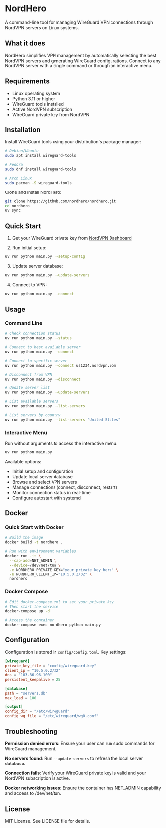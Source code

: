 # NordHero

A command-line tool for managing WireGuard VPN connections through NordVPN servers on Linux systems.

## What it does

NordHero simplifies VPN management by automatically selecting the best NordVPN servers and generating WireGuard configurations. Connect to any NordVPN server with a single command or through an interactive menu.

## Requirements

- Linux operating system
- Python 3.11 or higher
- WireGuard tools installed
- Active NordVPN subscription
- WireGuard private key from NordVPN

## Installation

Install WireGuard tools using your distribution's package manager:

```bash
# Debian/Ubuntu
sudo apt install wireguard-tools

# Fedora
sudo dnf install wireguard-tools

# Arch Linux
sudo pacman -S wireguard-tools
```

Clone and install NordHero:

```bash
git clone https://github.com/nordhero/nordhero.git
cd nordhero
uv sync
```

## Quick Start

1. Get your WireGuard private key from [NordVPN Dashboard](https://my.nordaccount.com/dashboard/nordvpn/manual-configuration/)

2. Run initial setup:
```bash
uv run python main.py --setup-config
```

3. Update server database:
```bash
uv run python main.py --update-servers
```

4. Connect to VPN:
```bash
uv run python main.py --connect
```

## Usage

### Command Line

```bash
# Check connection status
uv run python main.py --status

# Connect to best available server
uv run python main.py --connect

# Connect to specific server
uv run python main.py --connect us1234.nordvpn.com

# Disconnect from VPN
uv run python main.py --disconnect

# Update server list
uv run python main.py --update-servers

# List available servers
uv run python main.py --list-servers

# List servers by country
uv run python main.py --list-servers "United States"
```

### Interactive Menu

Run without arguments to access the interactive menu:

```bash
uv run python main.py
```

Available options:
- Initial setup and configuration
- Update local server database
- Browse and select VPN servers
- Manage connections (connect, disconnect, restart)
- Monitor connection status in real-time
- Configure autostart with systemd

## Docker

### Quick Start with Docker

```bash
# Build the image
docker build -t nordhero .

# Run with environment variables
docker run -it \
  --cap-add=NET_ADMIN \
  --device=/dev/net/tun \
  -e NORDHERO_PRIVATE_KEY="your_private_key_here" \
  -e NORDHERO_CLIENT_IP="10.5.0.2/32" \
  nordhero
```

### Docker Compose

```bash
# Edit docker-compose.yml to set your private key
# Then start the service
docker-compose up -d

# Access the container
docker-compose exec nordhero python main.py
```

## Configuration

Configuration is stored in `config/config.toml`. Key settings:

```toml
[wireguard]
private_key_file = "config/wireguard.key"
client_ip = "10.5.0.2/32"
dns = "103.86.96.100"
persistent_keepalive = 25

[database]
path = "servers.db"
max_load = 100

[output]
config_dir = "/etc/wireguard"
config_wg_file = "/etc/wireguard/wg0.conf"
```

## Troubleshooting

**Permission denied errors**: Ensure your user can run sudo commands for WireGuard management.

**No servers found**: Run `--update-servers` to refresh the local server database.

**Connection fails**: Verify your WireGuard private key is valid and your NordVPN subscription is active.

**Docker networking issues**: Ensure the container has NET_ADMIN capability and access to /dev/net/tun.

## License

MIT License. See LICENSE file for details.